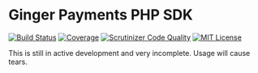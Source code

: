 # Ginger Payments PHP SDK

[![Build Status](https://travis-ci.org/gingerpayments/php-sdk.svg)](https://travis-ci.org/gingerpayments/php-sdk)
[![Coverage](https://scrutinizer-ci.com/g/gingerpayments/php-sdk/badges/coverage.png?b=master)](https://scrutinizer-ci.com/g/gingerpayments/php-sdkl/build-status/master)
[![Scrutinizer Code Quality](https://scrutinizer-ci.com/g/gingerpayments/php-sdk/badges/quality-score.png?b=master)](https://scrutinizer-ci.com/g/gingerpayments/php-sdk/?branch=master)
[![MIT License](https://img.shields.io/badge/license-MIT-brightgreen.svg)](https://github.com/gingerpayments/php-sdk/blob/master/LICENSE)

This is still in active development and very incomplete. Usage will cause tears.
